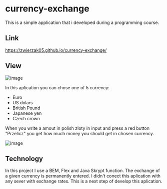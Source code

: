 # currency-exchange
This is a simple application that i developed during a programming course. 

## Link
https://zwierzak05.github.io/currency-exchange/

## View
![image]([https://github.com/Zwierzak05/currency-exchange/assets/98289771/f2ff0969-978a-46b7-9ec0-4a1719319cfc](https://dawidkasza.github.io/currency-exchange/))

In this aplication you can chose one of 5 currency:
- Euro
- US dolars
- British Pound
- Japanese yen
- Czech crown

When you write a amout in polish zloty in input and press a red button "Przelicz" you get how much money you should get in chosen currency.

![image](https://github.com/Zwierzak05/currency-exchange/assets/98289771/0e75a347-aed7-4d95-83b5-49f21c651c8a)


## Technology
In this project I use a BEM, Flex and Java Skrypt function. The exchange of a given currency is permanently entered. I didn't conect this aplication with any sever with exchange rates. This is a next step of develop this aplication.
